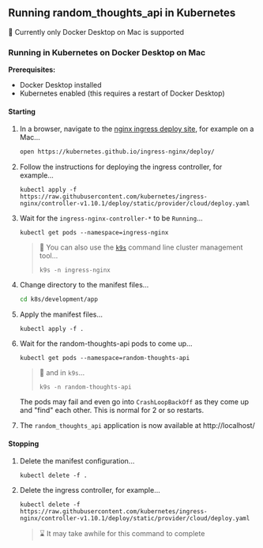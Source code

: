 ## Running random_thoughts_api in Kubernetes

:eyes: Currently only Docker Desktop on Mac is supported

### Running in Kubernetes on Docker Desktop on Mac

**Prerequisites:**
 * Docker Desktop installed
 * Kubernetes enabled (this requires a restart of Docker Desktop)

#### Starting

1. In a browser, navigate to the [nginx ingress deploy site](https://kubernetes.github.io/ingress-nginx/deploy/), for example on a Mac...
   ```bash
   open https://kubernetes.github.io/ingress-nginx/deploy/
   ```

3. Follow the instructions for deploying the ingress controller, for example...
   ```
   kubectl apply -f https://raw.githubusercontent.com/kubernetes/ingress-nginx/controller-v1.10.1/deploy/static/provider/cloud/deploy.yaml
   ```

4. Wait for the `ingress-nginx-controller-*` to be `Running`...
   ```
   kubectl get pods --namespace=ingress-nginx
   ```

   > :guide_dog: You can also use the [`k9s`](https://k9scli.io/)
   > command line cluster management tool...
   > ```
   > k9s -n ingress-nginx
   > ```

5. Change directory to the manifest files...
   ```bash
   cd k8s/development/app
   ```

6. Apply the manifest files...
   ```
   kubectl apply -f .
   ```

7. Wait for the random-thoughts-api pods to come up...
   ```
   kubectl get pods --namespace=random-thoughts-api
   ```

   > :guide_dog: and in `k9s`...
   > ```
   > k9s -n random-thoughts-api
   > ```

   The pods may fail and even go into `CrashLoopBackOff`
   as they come up and "find" each other.  This is normal
   for 2 or so restarts.

8. The `random_thoughts_api` application is now available
   at http://localhost/

#### Stopping

1. Delete the manifest configuration...
   ```
   kubectl delete -f .
   ```

2. Delete the ingress controller, for example...
   ```
   kubectl delete -f https://raw.githubusercontent.com/kubernetes/ingress-nginx/controller-v1.10.1/deploy/static/provider/cloud/deploy.yaml
   ```

   > :hourglass: It may take awhile for this command to complete
